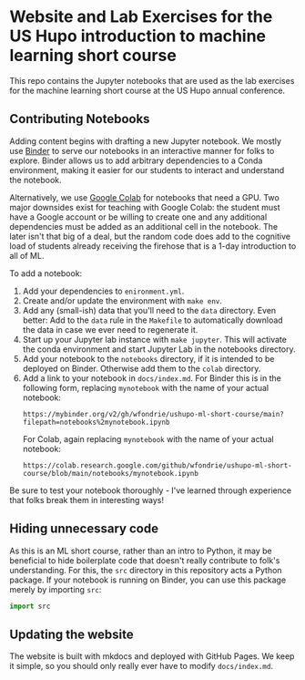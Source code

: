 # Website and Lab Exercises for the US Hupo introduction to machine learning short course

This repo contains the Jupyter notebooks that are used as the lab exercises for the machine learning short course at the US Hupo annual conference.

## Contributing Notebooks

Adding content begins with drafting a new Jupyter notebook.
We mostly use [Binder](https://mybinder.org/) to serve our notebooks in an interactive manner for folks to explore.
Binder allows us to add arbitrary dependencies to a Conda environment, making it easier for our students to interact and understand the notebook.

Alternatively, we use [Google Colab](https://colab.research.google.com/) for notebooks that need a GPU.
Two major downsides exist for teaching with Google Colab: the student must have a Google account or be willing to create one and any additional dependencies must be added as an additional cell in the notebook.
The later isn't that big of a deal, but the random code does add to the cognitive load of students already receiving the firehose that is a 1-day introduction to all of ML.

To add a notebook:

1. Add your dependencies to `enironment.yml`.
2. Create and/or update the environment with `make env`.
3. Add any (small-ish) data that you'll need to the `data` directory.
   Even better: Add to the `data` rule in the `Makefile` to automatically download the data in case we ever need to regenerate it.
4. Start up your Jupyter lab instance with `make jupyter`.
   This will activate the conda environment and start Jupyter Lab in the notebooks directory.
5. Add your notebook to the `notebooks` directory, if it is intended to be deployed on Binder.
   Otherwise add them to the `colab` directory.
6. Add a link to your notebook in `docs/index.md`.
   For Binder this is in the following form, replacing `mynotebook` with the name of your actual notebook:
   ```
   https://mybinder.org/v2/gh/wfondrie/ushupo-ml-short-course/main?filepath=notebooks%2mynotebook.ipynb
   ```
   For Colab, again replacing `mynotebook` with the name of your actual notebook:
   ```
   https://colab.research.google.com/github/wfondrie/ushupo-ml-short-course/blob/main/notebooks/mynotebook.ipynb
   ```

Be sure to test your notebook thoroughly - I've learned through experience that folks break them in interesting ways!


## Hiding unnecessary code

As this is an ML short course, rather than an intro to Python, it may be beneficial to hide boilerplate code that doesn't really contribute to folk's understanding.
For this, the `src` directory in this repository acts a Python package.
If your notebook is running on Binder, you can use this package merely by importing `src`:

``` python
import src
```

## Updating the website

The website is built with mkdocs and deployed with GitHub Pages.
We keep it simple, so you should only really ever have to modify `docs/index.md`.
